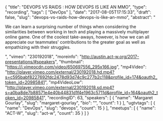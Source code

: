{
  "title": "DEVOPS VS RAIDS : HOW DEVOPS IS LIKE AN MMO",
  "type": "recording",
  "tags": [
    "DevOps"
  ],
  "date": "2017-08-05T17:15:33",
  "draft": false,
  "slug": "devops-vs-raids-how-devops-is-like-an-mmo",
  "abstract": "<p>We can learn a surprising number of things when considering the similarities between working in tech and playing a massively multiplayer online game. One of the coolest take-aways, however, is how we can all appreciate our teammates' contributions to the greater goal as well as empathizing with their struggles.</p>",
  "vimeo": "230192018",
  "moreinfo": "http://austin.act-w.org/2017-presentations/#speakers",
  "thumbnail": "https://i.vimeocdn.com/video/650697556_295x166.jpg",
  "mp4Video": "http://player.vimeo.com/external/230192018.hd.mp4?s=c595babf8227692fdc2478d93d74c9c277b2c118&profile_id=174&oauth2_token_id=20985841",
  "mp4VideoLow": "http://player.vimeo.com/external/230192018.sd.mp4?s=a0ba8de7b88571e4e40b44831d1f4e1963c5711d&profile_id=164&oauth2_token_id=20985841",
  "recordingID": 63,
  "speakers": [
    {
      "name": "Margaret Gourlay",
      "slug": "margaret-gourlay",
      "bio": "",
      "count": 1
    }
  ],
  "ugtvtags": [
    {
      "name": "DevOps",
      "slug": "devops",
      "count": 15
    }
  ],
  "meetups": [
    {
      "name": "ACT-W",
      "slug": "act-w",
      "count": 35
    }
  ]
}